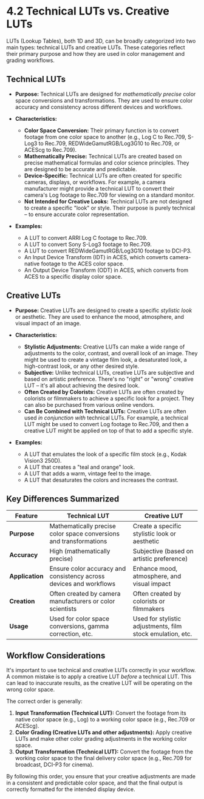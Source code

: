 # 4.2 Technical LUTs vs. Creative LUTs

LUTs (Lookup Tables), both 1D and 3D, can be broadly categorized into two main types: technical LUTs and creative LUTs. These categories reflect their primary purpose and how they are used in color management and grading workflows.

## Technical LUTs

*   **Purpose:** Technical LUTs are designed for *mathematically precise* color space conversions and transformations. They are used to ensure color accuracy and consistency across different devices and workflows.
*   **Characteristics:**
    *   **Color Space Conversion:** Their primary function is to convert footage from one color space to another (e.g., Log C to Rec.709, S-Log3 to Rec.709, REDWideGamutRGB/Log3G10 to Rec.709, or ACEScg to Rec.709).
    *   **Mathematically Precise:** Technical LUTs are created based on precise mathematical formulas and color science principles. They are designed to be accurate and predictable.
    *   **Device-Specific:** Technical LUTs are often created for specific cameras, displays, or workflows. For example, a camera manufacturer might provide a technical LUT to convert their camera's Log footage to Rec.709 for viewing on a standard monitor.
    *   **Not Intended for Creative Looks:** Technical LUTs are not designed to create a specific "look" or style. Their purpose is purely technical – to ensure accurate color representation.

*   **Examples:**
    *   A LUT to convert ARRI Log C footage to Rec.709.
    *   A LUT to convert Sony S-Log3 footage to Rec.709.
    *   A LUT to convert REDWideGamutRGB/Log3G10 footage to DCI-P3.
    *   An Input Device Transform (IDT) in ACES, which converts camera-native footage to the ACES color space.
    *   An Output Device Transform (ODT) in ACES, which converts from ACES to a specific display color space.

## Creative LUTs

*   **Purpose:** Creative LUTs are designed to create a specific *stylistic look* or aesthetic. They are used to enhance the mood, atmosphere, and visual impact of an image.
*   **Characteristics:**
    *   **Stylistic Adjustments:** Creative LUTs can make a wide range of adjustments to the color, contrast, and overall look of an image. They might be used to create a vintage film look, a desaturated look, a high-contrast look, or any other desired style.
    *   **Subjective:** Unlike technical LUTs, creative LUTs are subjective and based on artistic preference. There's no "right" or "wrong" creative LUT – it's all about achieving the desired look.
    *   **Often Created by Colorists:** Creative LUTs are often created by colorists or filmmakers to achieve a specific look for a project. They can also be purchased from various online vendors.
    *   **Can Be Combined with Technical LUTs:** Creative LUTs are often used *in conjunction with* technical LUTs. For example, a technical LUT might be used to convert Log footage to Rec.709, and then a creative LUT might be applied on top of that to add a specific style.

*   **Examples:**
    *   A LUT that emulates the look of a specific film stock (e.g., Kodak Vision3 250D).
    *   A LUT that creates a "teal and orange" look.
    *   A LUT that adds a warm, vintage feel to the image.
    *   A LUT that desaturates the colors and increases the contrast.

## Key Differences Summarized

| Feature        | Technical LUT                                                                  | Creative LUT                                                                                    |
| -------------- | ------------------------------------------------------------------------------ | ----------------------------------------------------------------------------------------------- |
| **Purpose**    | Mathematically precise color space conversions and transformations             | Create a specific stylistic look or aesthetic                                                   |
| **Accuracy**   | High (mathematically precise)                                                  | Subjective (based on artistic preference)                                                       |
| **Application** | Ensure color accuracy and consistency across devices and workflows           | Enhance mood, atmosphere, and visual impact                                                     |
| **Creation**   | Often created by camera manufacturers or color scientists                     | Often created by colorists or filmmakers                                                        |
| **Usage**      | Used for color space conversions, gamma correction, etc.                       | Used for stylistic adjustments, film stock emulation, etc.                                      |

## Workflow Considerations

It's important to use technical and creative LUTs correctly in your workflow.  A common mistake is to apply a creative LUT *before* a technical LUT. This can lead to inaccurate results, as the creative LUT will be operating on the wrong color space.

The correct order is generally:

1.  **Input Transformation (Technical LUT):** Convert the footage from its native color space (e.g., Log) to a working color space (e.g., Rec.709 or ACEScg).
2.  **Color Grading (Creative LUTs and other adjustments):** Apply creative LUTs and make other color grading adjustments in the working color space.
3.  **Output Transformation (Technical LUT):** Convert the footage from the working color space to the final delivery color space (e.g., Rec.709 for broadcast, DCI-P3 for cinema).

By following this order, you ensure that your creative adjustments are made in a consistent and predictable color space, and that the final output is correctly formatted for the intended display device.

